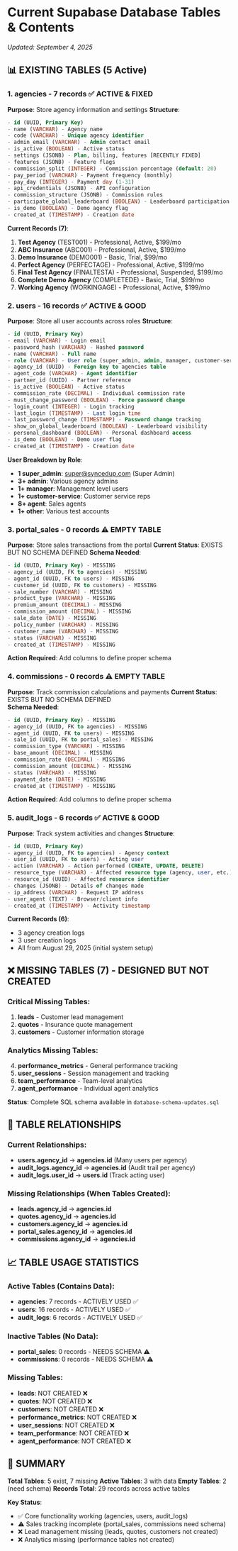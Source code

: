 # Current Supabase Database Tables & Contents
*Updated: September 4, 2025*

## 📊 EXISTING TABLES (5 Active)

### 1. **agencies** - 7 records ✅ ACTIVE & FIXED
**Purpose**: Store agency information and settings
**Structure**:
```sql
- id (UUID, Primary Key)
- name (VARCHAR) - Agency name
- code (VARCHAR) - Unique agency identifier  
- admin_email (VARCHAR) - Admin contact email
- is_active (BOOLEAN) - Active status
- settings (JSONB) - Plan, billing, features [RECENTLY FIXED]
- features (JSONB) - Feature flags
- commission_split (INTEGER) - Commission percentage (default: 20)
- pay_period (VARCHAR) - Payment frequency (monthly)
- pay_day (INTEGER) - Payment day (1-31)
- api_credentials (JSONB) - API configuration
- commission_structure (JSONB) - Commission rules
- participate_global_leaderboard (BOOLEAN) - Leaderboard participation
- is_demo (BOOLEAN) - Demo agency flag
- created_at (TIMESTAMP) - Creation date
```

**Current Records (7)**:
1. **Test Agency** (TEST001) - Professional, Active, $199/mo
2. **ABC Insurance** (ABC001) - Professional, Active, $199/mo
3. **Demo Insurance** (DEMO001) - Basic, Trial, $99/mo
4. **Perfect Agency** (PERFECTAGE) - Professional, Active, $199/mo
5. **Final Test Agency** (FINALTESTA) - Professional, Suspended, $199/mo
6. **Complete Demo Agency** (COMPLETEDE) - Basic, Trial, $99/mo
7. **Working Agency** (WORKINGAGE) - Professional, Active, $199/mo

### 2. **users** - 16 records ✅ ACTIVE & GOOD
**Purpose**: Store all user accounts across roles
**Structure**:
```sql
- id (UUID, Primary Key)
- email (VARCHAR) - Login email
- password_hash (VARCHAR) - Hashed password
- name (VARCHAR) - Full name
- role (VARCHAR) - User role (super_admin, admin, manager, customer-service, agent)
- agency_id (UUID) - Foreign key to agencies table
- agent_code (VARCHAR) - Agent identifier
- partner_id (UUID) - Partner reference
- is_active (BOOLEAN) - Active status
- commission_rate (DECIMAL) - Individual commission rate
- must_change_password (BOOLEAN) - Force password change
- login_count (INTEGER) - Login tracking
- last_login (TIMESTAMP) - Last login time
- last_password_change (TIMESTAMP) - Password change tracking
- show_on_global_leaderboard (BOOLEAN) - Leaderboard visibility
- personal_dashboard (BOOLEAN) - Personal dashboard access
- is_demo (BOOLEAN) - Demo user flag
- created_at (TIMESTAMP) - Creation date
```

**User Breakdown by Role**:
- **1 super_admin**: super@syncedup.com (Super Admin)
- **3+ admin**: Various agency admins
- **1+ manager**: Management level users
- **1+ customer-service**: Customer service reps
- **8+ agent**: Sales agents
- **1+ other**: Various test accounts

### 3. **portal_sales** - 0 records ⚠️ EMPTY TABLE
**Purpose**: Store sales transactions from the portal
**Current Status**: EXISTS BUT NO SCHEMA DEFINED
**Schema Needed**:
```sql
- id (UUID, Primary Key) - MISSING
- agency_id (UUID, FK to agencies) - MISSING  
- agent_id (UUID, FK to users) - MISSING
- customer_id (UUID, FK to customers) - MISSING
- sale_number (VARCHAR) - MISSING
- product_type (VARCHAR) - MISSING
- premium_amount (DECIMAL) - MISSING
- commission_amount (DECIMAL) - MISSING
- sale_date (DATE) - MISSING
- policy_number (VARCHAR) - MISSING
- customer_name (VARCHAR) - MISSING
- status (VARCHAR) - MISSING
- created_at (TIMESTAMP) - MISSING
```
**Action Required**: Add columns to define proper schema

### 4. **commissions** - 0 records ⚠️ EMPTY TABLE
**Purpose**: Track commission calculations and payments
**Current Status**: EXISTS BUT NO SCHEMA DEFINED  
**Schema Needed**:
```sql
- id (UUID, Primary Key) - MISSING
- agency_id (UUID, FK to agencies) - MISSING
- agent_id (UUID, FK to users) - MISSING
- sale_id (UUID, FK to portal_sales) - MISSING
- commission_type (VARCHAR) - MISSING
- base_amount (DECIMAL) - MISSING
- commission_rate (DECIMAL) - MISSING
- commission_amount (DECIMAL) - MISSING
- status (VARCHAR) - MISSING
- payment_date (DATE) - MISSING
- created_at (TIMESTAMP) - MISSING
```
**Action Required**: Add columns to define proper schema

### 5. **audit_logs** - 6 records ✅ ACTIVE & GOOD
**Purpose**: Track system activities and changes
**Structure**:
```sql
- id (UUID, Primary Key)
- agency_id (UUID, FK to agencies) - Agency context
- user_id (UUID, FK to users) - Acting user
- action (VARCHAR) - Action performed (CREATE, UPDATE, DELETE)
- resource_type (VARCHAR) - Affected resource type (agency, user, etc.)
- resource_id (UUID) - Affected resource identifier
- changes (JSONB) - Details of changes made
- ip_address (VARCHAR) - Request IP address
- user_agent (TEXT) - Browser/client info
- created_at (TIMESTAMP) - Activity timestamp
```

**Current Records (6)**:
- 3 agency creation logs
- 3 user creation logs
- All from August 29, 2025 (initial system setup)

## ❌ MISSING TABLES (7) - DESIGNED BUT NOT CREATED

### Critical Missing Tables:
1. **leads** - Customer lead management
2. **quotes** - Insurance quote management  
3. **customers** - Customer information storage

### Analytics Missing Tables:
4. **performance_metrics** - General performance tracking
5. **user_sessions** - Session management and tracking
6. **team_performance** - Team-level analytics
7. **agent_performance** - Individual agent analytics

**Status**: Complete SQL schema available in `database-schema-updates.sql`

## 🔗 TABLE RELATIONSHIPS

### Current Relationships:
- **users.agency_id** → **agencies.id** (Many users per agency)
- **audit_logs.agency_id** → **agencies.id** (Audit trail per agency)
- **audit_logs.user_id** → **users.id** (Track acting user)

### Missing Relationships (When Tables Created):
- **leads.agency_id** → **agencies.id**
- **quotes.agency_id** → **agencies.id**
- **customers.agency_id** → **agencies.id**
- **portal_sales.agency_id** → **agencies.id**
- **commissions.agency_id** → **agencies.id**

## 📈 TABLE USAGE STATISTICS

### Active Tables (Contains Data):
- **agencies**: 7 records - ACTIVELY USED ✅
- **users**: 16 records - ACTIVELY USED ✅  
- **audit_logs**: 6 records - ACTIVELY USED ✅

### Inactive Tables (No Data):
- **portal_sales**: 0 records - NEEDS SCHEMA ⚠️
- **commissions**: 0 records - NEEDS SCHEMA ⚠️

### Missing Tables:
- **leads**: NOT CREATED ❌
- **quotes**: NOT CREATED ❌
- **customers**: NOT CREATED ❌
- **performance_metrics**: NOT CREATED ❌
- **user_sessions**: NOT CREATED ❌
- **team_performance**: NOT CREATED ❌
- **agent_performance**: NOT CREATED ❌

## 🎯 SUMMARY

**Total Tables**: 5 exist, 7 missing
**Active Tables**: 3 with data
**Empty Tables**: 2 (need schema)
**Records Total**: 29 records across active tables

**Key Status**: 
- ✅ Core functionality working (agencies, users, audit_logs)
- ⚠️ Sales tracking incomplete (portal_sales, commissions need schema)
- ❌ Lead management missing (leads, quotes, customers not created)
- ❌ Analytics missing (performance tables not created)